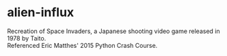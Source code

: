 # alien-influx
Recreation of Space Invaders, a Japanese shooting video game released in 1978 by Taito.  
Referenced Eric Matthes' 2015 Python Crash Course.
